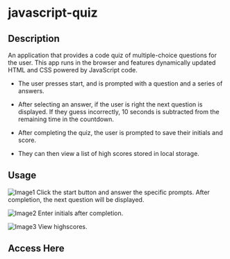 # javascript-quiz

## Description

An application that provides a code quiz of multiple-choice questions for the user.  This app runs
in the browser and features dynamically updated HTML and CSS powered by JavaScript code.


* The user presses start, and is prompted with a question and a series of answers. 

* After selecting an answer, if the user is right the next question is displayed. If they guess 
incorrectly, 10 seconds is subtracted from the remaining time in the countdown. 

* After completing the quiz, the user is prompted to save their initials and score. 

* They can then view a list of high scores stored in local storage.

## Usage

![Image1](https://github.com/HannahYudkin/javascript-quiz/blob/master/02-Homework/Assets/picture1.png)
Click the start  button and answer the specific prompts. After completion, the next question will be displayed. 

![Image2](https://github.com/HannahYudkin/javascript-quiz/blob/master/02-Homework/Assets/Screen%20Shot%202020-01-26%20at%208.13.54%20PM.png)
Enter initials after completion.

![Image3](https://github.com/HannahYudkin/javascript-quiz/blob/master/02-Homework/Assets/picture3.png)
View highscores.

## Access Here
